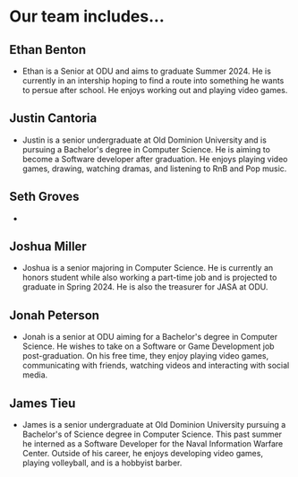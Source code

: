 # Our team includes...

## Ethan Benton
- Ethan is a Senior at ODU and aims to graduate Summer 2024. He is currently in an intership hoping to find a route into something he wants to persue after school. He enjoys working out and playing video games. 

## Justin Cantoria
- Justin is a senior undergraduate at Old Dominion University and is pursuing a Bachelor's degree in 
Computer Science. He is aiming to become a Software developer after graduation. He enjoys playing 
video games, drawing, watching dramas, and listening to RnB and Pop music.

## Seth Groves
- 

## Joshua Miller
- Joshua is a senior majoring in Computer Science. He
is currently an honors student while also working a part-time
job and is projected to graduate in Spring 2024. He is also
the treasurer for JASA at ODU.

## Jonah Peterson
- Jonah is a senior at ODU aiming for a Bachelor's degree in Computer Science. He wishes to take on a Software or Game Development job post-graduation. On his free time, they enjoy playing video games, communicating with friends, watching videos and interacting with social media.

## James Tieu
- James is a senior undergraduate at Old Dominion University pursuing a Bachelor's of Science degree
in Computer Science. This past summer he interned as a Software Developer for the Naval Information
Warfare Center. Outside of his career, he enjoys developing video games, playing volleyball, and
is a hobbyist barber.
